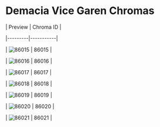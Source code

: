 # Demacia Vice Garen Chromas


| Preview | Chroma ID |

|---------|-----------|

| ![86015](https://raw.communitydragon.org/latest/plugins/rcp-be-lol-game-data/global/default/v1/champion-chroma-images/86/86015.png) | 86015 |

| ![86016](https://raw.communitydragon.org/latest/plugins/rcp-be-lol-game-data/global/default/v1/champion-chroma-images/86/86016.png) | 86016 |

| ![86017](https://raw.communitydragon.org/latest/plugins/rcp-be-lol-game-data/global/default/v1/champion-chroma-images/86/86017.png) | 86017 |

| ![86018](https://raw.communitydragon.org/latest/plugins/rcp-be-lol-game-data/global/default/v1/champion-chroma-images/86/86018.png) | 86018 |

| ![86019](https://raw.communitydragon.org/latest/plugins/rcp-be-lol-game-data/global/default/v1/champion-chroma-images/86/86019.png) | 86019 |

| ![86020](https://raw.communitydragon.org/latest/plugins/rcp-be-lol-game-data/global/default/v1/champion-chroma-images/86/86020.png) | 86020 |

| ![86021](https://raw.communitydragon.org/latest/plugins/rcp-be-lol-game-data/global/default/v1/champion-chroma-images/86/86021.png) | 86021 |